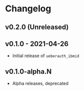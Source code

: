 # Changelog

## v0.2.0 (Unreleased)

## v0.1.0 - 2021-04-26

- Initial release of `ueberauth_ibmid`

## v0.1.0-alpha.N

- Alpha releases, deprecated
